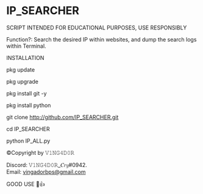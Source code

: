 # IP_SEARCHER

SCRIPT INTENDED FOR EDUCATIONAL PURPOSES, USE RESPONSIBLY

Function?: Search the desired IP within websites, and dump the search logs within Terminal.

INSTALLATION 

pkg update

pkg upgrade

pkg install git -y

pkg install python

git clone http://github.com/IP_SEARCHER.git

cd IP_SEARCHER

python IP_ALL.py




©️Copyright by 𝚅𝟷𝙽𝙶𝟺𝙳𝟶𝚁                             

Discord: 𝚅𝟷𝙽𝙶𝟺𝙳𝟶𝚁_𝐶𝑟𝑦#0942.   
Email: vingadorbps@gmail.com

GOOD USE 🧐👍
